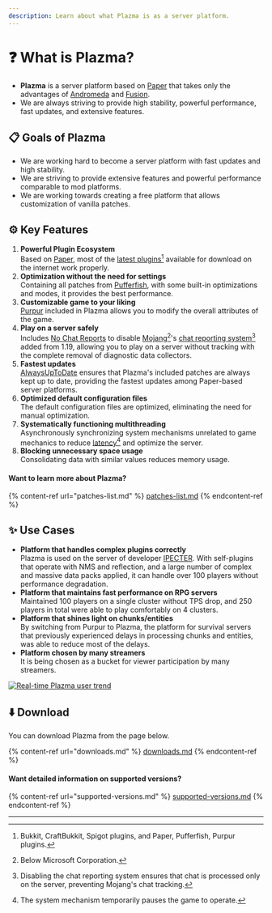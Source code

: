 ```yaml
---
description: Learn about what Plazma is as a server platform.
---
```


# ❓ What is Plazma?

- **Plazma** is a server platform based on [Paper](https://github.com/PaperMC/Paper) that takes only the advantages of [Andromeda](https://github.com/EarendelArchived/Andromeda) and [Fusion](https://github.com/RuinedTechnologyUnify/Fusion).
- We are always striving to provide high stability, powerful performance, fast updates, and extensive features.

## 📋 Goals of Plazma <a href="#id-1" id="id-1"></a>

- We are working hard to become a server platform with fast updates and high stability.
- We are striving to provide extensive features and powerful performance comparable to mod platforms.
- We are working towards creating a free platform that allows customization of vanilla patches.

## ⚙️ Key Features <a href="#id-2" id="id-2"></a>

1. **Powerful Plugin Ecosystem**\
   Based on [Paper](https://github.com/PaperMC/Paper),
   most of the [latest plugins](#user-content-fn-1)[^1] available for download on the internet work properly.
2. **Optimization without the need for settings**\
   Containing all patches from [Pufferfish](https://github.com/pufferfish-gg/Pufferfish),
   with some built-in optimizations and modes, it provides the best performance.
3. **Customizable game to your liking**\
   [Purpur](https://github.com/PurpurMC/Purpur) included in Plazma allows you to
   modify the overall attributes of the game.
4. **Play on a server safely**\
   Includes [No Chat Reports](https://github.com/Aizistral-Studios/No-Chat-Reports) to disable
   [Mojang](#user-content-fn-2)[^2]'s [chat reporting system](#user-content-fn-3)[^3] added from 1.19,
   allowing you to play on a server without tracking with the complete removal of diagnostic data collectors.
5. **Fastest updates**\
   [AlwaysUpToDate](https://github.com/PlazmaMC/AlwaysUpToDate) ensures that Plazma's included patches are always kept up to date, providing the fastest updates among Paper-based server platforms.
6. **Optimized default configuration files**\
   The default configuration files are optimized, eliminating the need for manual optimization.
7. **Systematically functioning multithreading**\
   Asynchronously synchronizing system mechanisms unrelated to game mechanics to reduce [latency](#user-content-fn-4)[^4] and optimize the server.
8. **Blocking unnecessary space usage**\
   Consolidating data with similar values reduces memory usage.

#### Want to learn more about Plazma? <a href="#etc-1" id="etc-1"></a>

{% content-ref url="patches-list.md" %}
[patches-list.md](patches-list.md)
{% endcontent-ref %}

## ✨ Use Cases <a href="#id-3" id="id-3"></a>

- **Platform that handles complex plugins correctly**\
  Plazma is used on the server of developer [IPECTER](https://github.com/IPECTER).
  With self-plugins that operate with NMS and reflection, and a large number of complex and massive data packs applied,
  it can handle over 100 players without performance degradation.
- **Platform that maintains fast performance on RPG servers**\
  Maintained 100 players on a single cluster without TPS drop, and
  250 players in total were able to play comfortably on 4 clusters.
- **Platform that shines light on chunks/entities**\
  By switching from Purpur to Plazma, the platform for survival servers that previously experienced delays in processing chunks and entities,
  was able to reduce most of the delays.
- **Platform chosen by many streamers**\
  It is being chosen as a bucket for viewer participation by many streamers.

<a href="https://bstats.org/plugin/server-implementation/Plazma/18047">
   <img src="https://badge.plazmamc.org/internal/bstats" alt="Real-time Plazma user trend">
</a>

## ⬇️ Download

You can download Plazma from the page below.

{% content-ref url="downloads.md" %}
[downloads.md](downloads.md)
{% endcontent-ref %}

#### Want detailed information on supported versions?

{% content-ref url="supported-versions.md" %}
[supported-versions.md](supported-versions.md)
{% endcontent-ref %}

***

[^1]: Bukkit, CraftBukkit, Spigot plugins, and Paper, Pufferfish, Purpur plugins.

[^2]: Below Microsoft Corporation.

[^3]: Disabling the chat reporting system ensures that chat is processed only on the server, preventing Mojang's chat tracking.

[^4]: The system mechanism temporarily pauses the game to operate.
